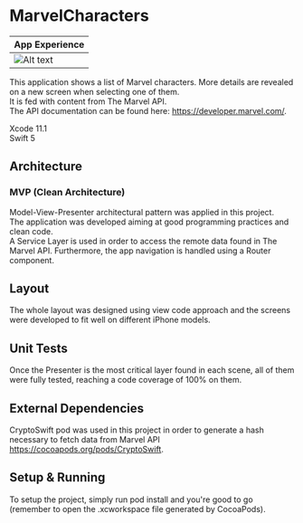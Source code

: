 # MarvelCharacters
| App Experience |
| ------------------- |
| ![Alt text](https://i.imgur.com/omo193F.gif) |

This application shows a list of Marvel characters. More details are revealed on a new screen when selecting one of them.  
It is fed with content from The Marvel API.  
The API documentation can be found here: ​https://developer.marvel.com/.
   
Xcode 11.1  
Swift 5

## Architecture

### MVP (Clean Architecture)
Model-View-Presenter architectural pattern was applied in this project.  
The application was developed aiming at good programming practices and clean code.  
A Service Layer is used in order to access the remote data found in The Marvel API. Furthermore, the app navigation is handled using a Router component.

## Layout
The whole layout was designed using view code approach and the screens were developed to fit well on different iPhone models.

## Unit Tests
Once the Presenter is the most critical layer found in each scene, all of them were fully tested, reaching a code coverage of 100% on them.

## External Dependencies
CryptoSwift pod was used in this project in order to generate a hash necessary to fetch data from Marvel API  ​https://cocoapods.org/pods/CryptoSwift. 

## Setup & Running
To setup the project, simply run pod install and you're good to go (remember to open the .xcworkspace file generated by CocoaPods).
